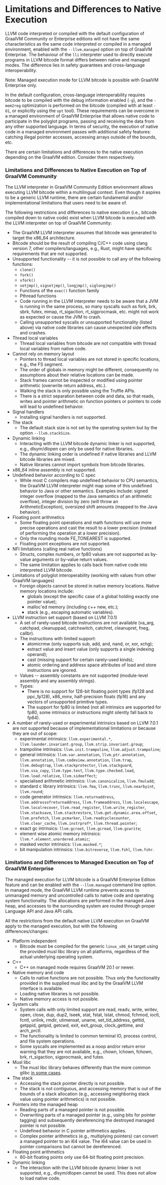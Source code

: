 # Limitations and Differences to Native Execution

LLVM code interpreted or compiled with the default configuration of GraalVM Community or Enterprise editions will not have the same characteristics as the same code interpreted or compiled in a managed environment, enabled with the `--llvm.managed` option on top of GraalVM Enterprise.
The behaviour of the `lli` interpreter used to directly execute programs in LLVM bitcode format differs between native and managed modes.
The difference lies in safety guarantees and cross-language interoperability.

Note: Managed execution mode for LLVM bitcode is possible with GraalVM Enterprise only.

In the default configuration, cross-language interoperability requires bitcode
to be compiled with the debug information enabled (`-g`), and the `-mem2reg`
optimization is performed on the bitcode (compiled with at least `-O1`, or
explicitly using the `opt` tool). These requirements can be overcome in a
managed environment of GraalVM Enterprise that allows native code to participate in the
polyglot programs, passing and receiving the data from any other supported
language. In terms of security, the execution of native code in a managed
environment passes with additional safety features: catching illegal pointer
accesses, accessing arrays outside of the bounds, etc.

There are certain limitations and differences to the native execution depending on the GraalVM edition.
Consider them respectively.

### Limitations and Differences to Native Execution on Top of GraalVM Community
The LLVM interpreter in GraalVM Community Edition environment allows executing LLVM bitcode within a
multilingual context. Even though it aspires to be a generic LLVM runtime, there
are certain fundamental and/or implementational limitations that users need to
be aware of.

The following restrictions and differences to native execution (i.e., bitcode compiled down to native code) exist when LLVM bitcode is executed with the LLVM interpreter on top of GraalVM Community:

* The GraalVM LLVM interpreter assumes that bitcode was generated to target the x86_64 architecture.
* Bitcode should be the result of compiling C/C++ code using clang version 7, other compilers/languages, e.g., Rust, might have specific requirements that are not supported.
* Unsupported functionality -- it is not possible to call any of the following functions:
  * `clone()`
  * `fork()`
  * `vfork()`
  * `setjmp()`, `sigsetjmp()`, `longjmp()`, `siglongjmp()`
  * Functions of the `exec()` function family
  * Pthread functions
  * Code running in the LLVM interpreter needs to be aware that a JVM is running in the same process, so many syscalls such as fork, brk, sbrk, futex, mmap, rt_sigaction, rt_sigprocmask, etc. might not work as expected or cause the JVM to crash.
  * Calling unsupported syscalls or unsupported functionality (listed above) via native code libraries can cause unexpected side effects and crashes.
* Thread local variables
  * Thread local variables from bitcode are not compatible with thread local variables from native code.
* Cannot rely on memory layout
  * Pointers to thread local variables are not stored in specific locations, e.g., the FS segment.
  * The order of globals in memory might be different, consequently no assumptions about their relative locations can be made.
  * Stack frames cannot be inspected or modified using pointer arithmetic (overwrite return address, etc.).
  * Walking the stack is only possible using the Truffle APIs.
  * There is a strict separation between code and data, so that reads, writes and pointer arithmetic on function pointers or pointers to code will lead to undefined behavior.
* Signal handlers
  * Installing signal handlers is not supported.
* The stack
  * The default stack size is not set by the operating system but by the option `--llvm.stackSize`.
* Dynamic linking
  * Interacting with the LLVM bitcode dynamic linker is not supported, e.g., dlsym/dlopen can only be used for native libraries.
  * The dynamic linking order is undefined if native libraries and LLVM bitcode libraries are mixed.
  * Native libraries cannot import symbols from bitcode libraries.
* x86_64 inline assembly is not supported.
* Undefined behavior according to C spec
  * While most C compilers map undefined behavior to CPU semantics, the GraalVM LLVM interpreter might map some of this undefined behavior to Java or other semantics. Examples include: signed integer overflow (mapped to the Java semantics of an arithmetic overflow), integer division by zero (will throw an ArithmeticException), oversized shift amounts (mapped to the Java behavior).
* Floating point arithmetics
  * Some floating point operations and math functions will use more precise operations and cast the result to a lower precision (instead of performing the operation at a lower precision).
  * Only the rounding mode FE_TONEAREST is supported.
  * Floating point exceptions are not supported.
* NFI limitations (calling real native functions)
  * Structs, complex numbers, or fp80 values are not supported as by-value arguments or by-value return values.
  * The same limitation applies to calls back from native code into interpreted LLVM bitcode.
* Limitations of polyglot interoperability (working with values from other GraalVM languages)
  * Foreign objects cannot be stored in native memory locations. Native memory locations include:
    - globals (except the specific case of a global holding exactly one pointer value);
    - malloc'ed memory (including c++ new, etc.);
    - stack (e.g., escaping automatic variables).
* LLVM instruction set support (based on LLVM 7.0.1)
  * A set of rarely-used bitcode instructions are not available (va_arg, catchpad, cleanuppad, catchswitch, catchret, cleanupret, fneg, callbr).
  * The instructions with limited support:
    - atomicrmw (only supports sub, add, and, nand, or, xor, xchg);
    - extract value and insert value (only supports a single indexing operand);
    - cast (missing support for certain rarely-used kinds);
    - atomic ordering and address space attributes of load and store instructions are ignored.
  * Values -- assembly constants are not supported (module-level assembly and any assembly strings).
  * Types:
    - There is no support for 128-bit floating point types (fp128 and ppc_fp128), x86_mmx, half-precision floats (fp16) and any vectors of unsupported primitive types.
    - The support for fp80 is limited (not all intrinsics are supported for fp80, some intrinsics or instructions might silently fall back to fp64).
* A number of rarely-used or experimental intrinsics based on LLVM 7.0.1 are not supported because of implementational limitations or because they are out of scope:
  * experimental intrinsics: `llvm.experimental.*`, `llvm.launder.invariant.group`, `llvm.strip.invariant.group`;
  * trampoline intrinsics: `llvm.init.trampoline`, `llvm.adjust.trampoline`;
  * general intrinsics: `llvm.var.annotation`, `llvm.ptr.annotation`, `llvm.annotation`, `llvm.codeview.annotation`, `llvm.trap`, `llvm.debugtrap`, `llvm.stackprotector`, `llvm.stackguard`, `llvm.ssa_copy`, `llvm.type.test`, `llvm.type.checked.load`, `llvm.load.relative`, `llvm.sideeffect`;
  * specialised arithmetic intrinsics: `llvm.canonicalize`, `llvm.fmuladd`;
  * standard c library intrinsics: `llvm.fma`, `llvm.trunc`, `llvm.nearbyint`, `llvm.round`;
  * code generator intrinsics: `llvm.returnaddress`, `llvm.addressofreturnaddress`, `llvm.frameaddress`, `llvm.localescape`, `llvm.localrecover`, `llvm.read_register`, `llvm.write_register`, `llvm.stacksave`, `llvm.stackrestore`, `llvm.get.dynamic.area.offset`, `llvm.prefetch`, `llvm.pcmarker`, `llvm.readcyclecounter`, `llvm.clear_cache`, `llvm.instrprof*`, `llvm.thread.pointer`;
  * exact gc intrinsics: `llvm.gcroot`, `llvm.gcread`, `llvm.gcwrite`;
  * element wise atomic memory intrinsics: `llvm.*.element.unordered.atomic`;
  * masked vector intrinsics: `llvm.masked.*`;
  * bit manipulation intrinsics: `llvm.bitreverse`, `llvm.fshl`, `llvm.fshr`.

### Limitations and Differences to Managed Execution on Top of GraalVM Enterprise

The managed execution for LLVM bitcode is a GraalVM Enterprise Edition feature and can be enabled with the `--llvm.managed` command line option.
In managed mode, the GraalVM LLVM runtime prevents access to unmanaged memory and uncontrolled calls to native code and operating system functionality.
The allocations are performed in the managed Java heap, and accesses to the surrounding system are routed through proper Language API and Java API calls.

All the restrictions from the default native LLVM execution on GraalVM apply to the managed execution, but with the following differences/changes:

* Platform independent
   * Bitcode must be compiled for the generic `linux_x86_64` target using the provided musl libc library on all platforms, regardless of the actual underlying operating system.
 * C++
   * C++ on managed mode requires GraalVM 20.1 or newer.
 * Native memory and code
   * Calls to native functions are not possible. Thus only the functionality provided in the supplied musl libc and by the GraalVM LLVM interface is available.
   * Loading native libraries is not possible.
   * Native memory access is not possible.
 * System calls
   * System calls with only limited support are read, readv, write, writev, open, close, dup, dup2, lseek, stat, fstat, lstat, chmod, fchmod, ioctl, fcntl, unlink, rmdir, utimensat, uname, set_tid_address, gettid, getppid, getpid, getcwd, exit, exit_group, clock_gettime, and arch_prctl.
   * The functionality is limited to common terminal IO, process control, and file system operations.
   * Some syscalls are implemented as a noop and/or return error warning that they are not available, e.g., chown, lchown, fchown, brk, rt_sigaction, sigprocmask, and futex.
 * Musl libc
   * The musl libc library behaves differently than the more common glibc [in some cases](https://wiki.musl-libc.org/functional-differences-from-glibc.html).
 * The stack
   * Accessing the stack pointer directly is not possible.
   * The stack is not contiguous, and accessing memory that is out of the bounds of a stack allocation (e.g., accessing neighboring stack value using pointer arithmetics) is not possible.
 * Pointers into the managed heap
   * Reading parts of a managed pointer is not possible.
   * Overwriting parts of a managed pointer (e.g., using bits for pointer tagging) and subsequently dereferencing the destroyed managed pointer is not possible.
   * Undefined behavior in C pointer arithmetics applies.
   * Complex pointer arithmetics (e.g., multiplying pointers) can convert a managed pointer to an i64 value. The i64 value can be used in pointer comparisons but cannot be dereferenced.
 * Floating point arithmetics
   * 80-bit floating points only use 64-bit floating point precision.
 * Dynamic linking
   * The interaction with the LLVM bitcode dynamic linker is not supported, e.g., dlsym/dlopen cannot be used. This does not allow to load native code.
